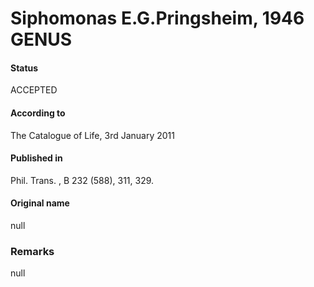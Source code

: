 Siphomonas E.G.Pringsheim, 1946 GENUS
=======

#### Status
ACCEPTED

#### According to
The Catalogue of Life, 3rd January 2011

#### Published in
Phil. Trans. , B 232 (588), 311, 329.

#### Original name
null

### Remarks
null